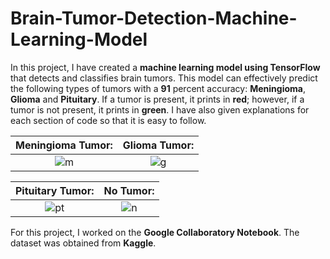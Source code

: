 # Brain-Tumor-Detection-Machine-Learning-Model

In this project, I have created a **machine learning model using TensorFlow** that detects and classifies brain tumors. This model can effectively predict the following types of tumors with a **91** percent accuracy: **Meningioma**, **Glioma** and **Pituitary**. If a tumor is present, it prints in **red**; however, if a tumor is not present, it prints in **green**. I have also given explanations for each section of code so that it is easy to follow. 



Meningioma Tumor:                                                                                            | Glioma Tumor:
:-----------------------------------------------------------------------------------------------------------:|:-----------------------------------------------------------------------------------------------------------:
![m](https://user-images.githubusercontent.com/70234008/156145975-52289f88-fada-423e-89c0-37d0980d865f.jpg)  | ![g](https://user-images.githubusercontent.com/70234008/156146040-5b4d88d1-52c1-4f46-a592-c276f363f4a1.jpg)



Pituitary Tumor:                                                                                             | No Tumor:
:-----------------------------------------------------------------------------------------------------------:|:-----------------------------------------------------------------------------------------------------------:
![pt](https://user-images.githubusercontent.com/70234008/156146106-958f5965-68bc-40ac-a524-89614b0797dd.jpg) | ![n](https://user-images.githubusercontent.com/70234008/156146508-8cf49da2-e50f-40fe-a5ca-085b8a44a14e.jpg)



For this project, I worked on the **Google Collaboratory Notebook**. The dataset was obtained from **Kaggle**. 


